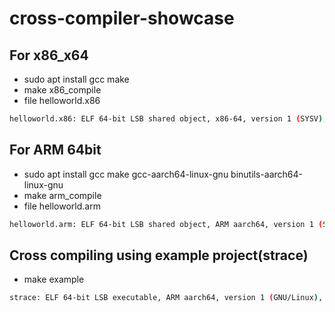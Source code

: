 # cross-compiler-showcase

## For x86_x64

* sudo apt install gcc make
* make x86_compile
* file helloworld.x86

```bash
helloworld.x86: ELF 64-bit LSB shared object, x86-64, version 1 (SYSV), dynamically linked, interpreter /lib64/ld-linux-x86-64.so.2, BuildID[sha1]=2567842b9582a457ecb3d954d5b22751ee29cb0c, for GNU/Linux 3.2.0, not stripped
```

## For ARM 64bit

* sudo apt install gcc make gcc-aarch64-linux-gnu binutils-aarch64-linux-gnu
* make arm_compile
* file helloworld.arm

```bash
helloworld.arm: ELF 64-bit LSB shared object, ARM aarch64, version 1 (SYSV), dynamically linked, interpreter /lib/ld-linux-aarch64.so.1, BuildID[sha1]=53a427b2f43f437f6839552854231812f868ef27, for GNU/Linux 3.7.0, not stripped
```

## Cross compiling using example project(strace)

* make example

```bash
strace: ELF 64-bit LSB executable, ARM aarch64, version 1 (GNU/Linux), statically linked, BuildID[sha1]=a7543c7814817c7356b94d7f34cf2692c78ed0a5, for GNU/Linux 3.7.0, with debug_info, not stripped
```
